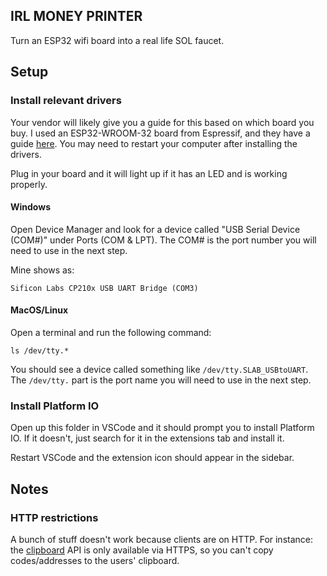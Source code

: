 ## IRL MONEY PRINTER
Turn an ESP32 wifi board into a real life SOL faucet.

## Setup
### Install relevant drivers
Your vendor will likely give you a guide for this based on which board you buy. I used an ESP32-WROOM-32 board from Espressif, and they have a guide [here](https://docs.espressif.com/projects/esp-idf/en/latest/esp32/get-started/index.html#installation-step-by-step). You may need to restart your computer after installing the drivers.

Plug in your board and it will light up if it has an LED and is working properly.

#### Windows 
Open Device Manager and look for a device called "USB Serial Device (COM#)" under Ports (COM & LPT). The COM# is the port number you will need to use in the next step.

Mine shows as:
```
Sificon Labs CP210x USB UART Bridge (COM3)
```

#### MacOS/Linux
Open a terminal and run the following command:
```
ls /dev/tty.*
```

You should see a device called something like `/dev/tty.SLAB_USBtoUART`. The `/dev/tty.` part is the port name you will need to use in the next step.

### Install Platform IO
Open up this folder in VSCode and it should prompt you to install Platform IO. If it doesn't, just search for it in the extensions tab and install it.

Restart VSCode and the extension icon should appear in the sidebar. 

## Notes
### HTTP restrictions 
A bunch of stuff doesn't work because clients are on HTTP. For instance: the [clipboard](https://developer.mozilla.org/en-US/docs/Web/API/Navigator/clipboard) API is only available via HTTPS, so you can't copy codes/addresses to the users' clipboard.